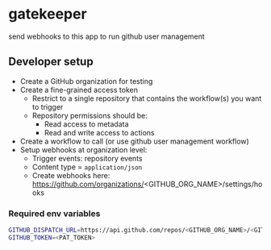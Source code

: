 # gatekeeper

send webhooks to this app to run github user management

## Developer setup

- Create a GitHub organization for testing
- Create a fine-grained access token
  - Restrict to a single repository that contains the workflow(s) you want to trigger
  - Repository permissions should be:
    - Read access to metadata
    - Read and write access to actions
- Create a workflow to call (or use github user management workflow)
- Setup webhooks at organization level:
  * Trigger events: repository events
  * Content type = `application/json`
  * Create webhooks here: https://github.com/organizations/<GITHUB_ORG_NAME>/settings/hooks

### Required env variables

```bash
GITHUB_DISPATCH_URL=https://api.github.com/repos/<GITHUB_ORG_NAME>/<GITHUB_REPO_NAME>/actions/workflows/<WORKFLOW_TO_CALL>.yaml/dispatches
GITHUB_TOKEN=<PAT_TOKEN>
```


